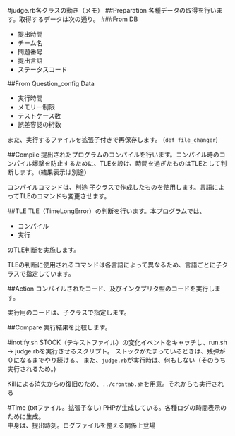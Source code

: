 #judge.rb各クラスの動き（メモ）
##Preparation
各種データの取得を行います。取得するデータは次の通り。
###From DB
 * 提出時間
 * チーム名
 * 問題番号
 * 提出言語
 * ステータスコード

##From Question_config Data
 * 実行時間
 * メモリー制限
 * テストケース数
 * 誤差容認の桁数

また、実行するファイルを拡張子付きで再保存します。 (`def file_changer`)

##Compile
提出されたプログラムのコンパイルを行います。コンパイル時のコンパイル爆撃を防止するために、TLEを設け、時間を過ぎたものはTLEとして判断します。（結果表示は別途）

コンパイルコマンドは、別途 子クラスで作成したものを使用します。言語によってTLEのコマンドも変更させます。

##TLE
TLE（TimeLongError）の判断を行います。本プログラムでは、
 
 * コンパイル
 * 実行

のTLE判断を実施します。 

TLEの判断に使用されるコマンドは各言語によって異なるため、言語ごとに子クラスで指定しています。

##Action
コンパイルされたコード、及びインタプリタ型のコードを実行します。

実行用のコードは、子クラスで指定します。

##Compare
実行結果を比較します。

#inotify.sh
STOCK（テキストファイル）の変化イベントをキャッチし、run.sh → judge.rbを実行させるスクリプト。
ストックがたまっているときは、残弾が０になるまでやり続ける。
また、`judge.rb`が実行時は、何もしない（そのうち実行されるため。)

Killによる消失からの復旧のため、`../crontab.sh`を用意。それからも実行される

#Time (txtファイル。拡張子なし)
PHPが生成している。各種ログの時間表示のために生成。  
中身は、提出時刻。ログファイルを整える関係上登場